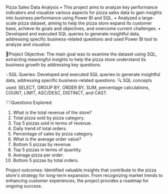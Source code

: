Pizza Sales Data Analysis
•	This project aims to analyze key performance indicators and visualize various aspects for pizza sales data to gain insights into business performance using Power BI and SQL. 
•	Analyzed a large-scale pizza dataset, aiming to help the pizza store expand its customer base, achieve its goals and objectives, and overcome current challenges.
•	Developed and executed SQL queries to generate insightful data, addressing specific business-related questions and used Power BI tool to analyze and visualize.

🎯Project Objective:
The main goal was to examine the dataset using SQL, extracting meaningful insights to help the pizza store understand its business growth by addressing key questions.

💡SQL Queries: Developed and executed SQL queries to generate insightful data, addressing specific business-related questions.
🔍 SQL concepts used: SELECT, GROUP BY, ORDER BY, SUM, percentage calculations, COUNT, LIMIT, ASC/DESC, DISTINCT, and CAST.

❔❔Questions Explored:
1. What is the total revenue of the store?
2. Total pizza sold by pizza category.
3. Top 5 pizzas sold in terms of revenue.
4. Daily trend of total orders.
5. Percentage of sales by pizza category.
6. What is the average order value?
7. Bottom 5 pizzas by revenue.
8. Top 5 pizzas in terms of quantity.
9. Average pizza per order.
10. Bottom 5 pizzas by total orders.

Project outcomes:
Identified valuable insights that contribute to the pizza store's strategy for long-term expansion. From recognizing market trends to enhancing customer experiences, the project provides a roadmap for ongoing success.
